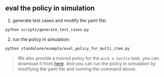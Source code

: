 ## eval the policy in simulation

1. generate test cases and modify the yaml file:

```bash
python scripts/generate_test_cases.py
```

2. run the policy in simulation:

```bash
python standalone/example/eval_policy_for_multi_item.py
```

> We also provide a trained policy for the `pick a bottle` task, you can download it from [here](https://huggingface.co/RE3SIM/act-models). And you can run the policy in simulation by modifying the yaml file and running the command above.